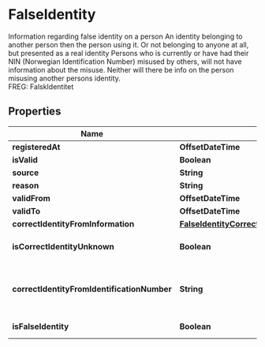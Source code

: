 

# FalseIdentity

Information regarding false identity on a person  An identity belonging to another person then the person using it.  Or not belonging to anyone at all, but presented as a real identity                Persons who is currently or have had their NIN (Norwegian Identification Number)  misused by others, will not have information about the misuse.  Neither will there be info on the person misusing another persons identity.  <br>FREG: FalskIdentitet

## Properties

| Name | Type | Description | Notes |
|------------ | ------------- | ------------- | -------------|
|**registeredAt** | **OffsetDateTime** | &lt;br&gt;FREG: Ajourholdstidspunkt |  [optional] |
|**isValid** | **Boolean** | &lt;br&gt;FREG: ErGjeldende |  [optional] |
|**source** | **String** | &lt;br&gt;FREG: Kilde |  [optional] |
|**reason** | **String** | &lt;br&gt;FREG: Aarsak |  [optional] |
|**validFrom** | **OffsetDateTime** | &lt;br&gt;FREG: Gyldighetstidspunkt |  [optional] |
|**validTo** | **OffsetDateTime** | &lt;br&gt;FREG: Opphoerstidspunkt |  [optional] |
|**correctIdentityFromInformation** | [**FalseIdentityCorrectIdentityFromInformation**](FalseIdentityCorrectIdentityFromInformation.md) |  |  [optional] |
|**isCorrectIdentityUnknown** | **Boolean** | If true, the correct identity for the false identity is not known  &lt;br&gt;FREG: RettIdentitetErUkjent |  [optional] |
|**correctIdentityFromIdentificationNumber** | **String** | The correct identity for the false identity  is known by the Norwegian Identification Number (fødselsnummer or D-number)  &lt;br&gt;FREG: RettIdentitetVedIdentifikasjonsnummer |  [optional] |
|**isFalseIdentity** | **Boolean** | &lt;br&gt;Remarks:               Should always be true              Freg: ErFalsk |  [optional] |



